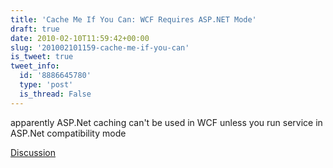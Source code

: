 ```yaml
---
title: 'Cache Me If You Can: WCF Requires ASP.NET Mode'
draft: true
date: 2010-02-10T11:59:42+00:00
slug: '201002101159-cache-me-if-you-can'
is_tweet: true
tweet_info:
  id: '8886645780'
  type: 'post'
  is_thread: False
---
```




apparently ASP.Net caching can't be used in WCF unless you run service in ASP.Net compatibility mode

[Discussion](https://x.com/sytelus/status/8886645780)
